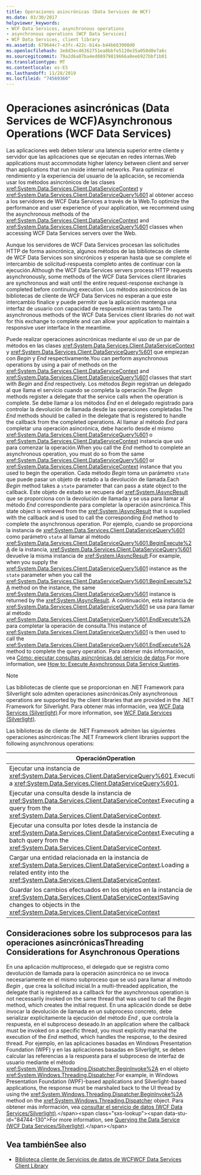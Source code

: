 ```yaml
---
title: Operaciones asincrónicas (Data Services de WCF)
ms.date: 03/30/2017
helpviewer_keywords:
- WCF Data Services, asynchronous operations
- asynchronous operations [WCF Data Services]
- WCF Data Services, client library
ms.assetid: 679644c7-e3fc-422c-b14a-b44b683900d0
ms.openlocfilehash: 3e8d3ec46362751ea8bbfe5120e35a050d0e7a6c
ms.sourcegitcommit: 79a2d6a07ba4ed08979819666a0ee6927bbf1b01
ms.translationtype: MT
ms.contentlocale: es-ES
ms.lasthandoff: 11/28/2019
ms.locfileid: "74569360"
---
```

# <a name="asynchronous-operations-wcf-data-services"></a><span data-ttu-id="84744-102">Operaciones asincrónicas (Data Services de WCF)</span><span class="sxs-lookup"><span data-stu-id="84744-102">Asynchronous Operations (WCF Data Services)</span></span>
<span data-ttu-id="84744-103">Las aplicaciones web deben tolerar una latencia superior entre cliente y servidor que las aplicaciones que se ejecutan en redes internas.</span><span class="sxs-lookup"><span data-stu-id="84744-103">Web applications must accommodate higher latency between client and server than applications that run inside internal networks.</span></span> <span data-ttu-id="84744-104">Para optimizar el rendimiento y la experiencia del usuario de la aplicación, se recomienda usar los métodos asincrónicos de las clases <xref:System.Data.Services.Client.DataServiceContext> y <xref:System.Data.Services.Client.DataServiceQuery%601> al obtener acceso a los servidores de WCF Data Services a través de la Web.</span><span class="sxs-lookup"><span data-stu-id="84744-104">To optimize the performance and user experience of your application, we recommend using the asynchronous methods of the <xref:System.Data.Services.Client.DataServiceContext> and <xref:System.Data.Services.Client.DataServiceQuery%601> classes when accessing WCF Data Services servers over the Web.</span></span>  
  
 <span data-ttu-id="84744-105">Aunque los servidores de WCF Data Services procesan las solicitudes HTTP de forma asincrónica, algunos métodos de las bibliotecas de cliente de WCF Data Services son sincrónicos y esperan hasta que se complete el intercambio de solicitud-respuesta completo antes de continuar con la ejecución.</span><span class="sxs-lookup"><span data-stu-id="84744-105">Although the WCF Data Services servers process HTTP requests asynchronously, some methods of the WCF Data Services client libraries are synchronous and wait until the entire request-response exchange is completed before continuing execution.</span></span> <span data-ttu-id="84744-106">Los métodos asincrónicos de las bibliotecas de cliente de WCF Data Services no esperan a que este intercambio finalice y puede permitir que la aplicación mantenga una interfaz de usuario con capacidad de respuesta mientras tanto.</span><span class="sxs-lookup"><span data-stu-id="84744-106">The asynchronous methods of the WCF Data Services client libraries do not wait for this exchange to complete and can allow your application to maintain a responsive user interface in the meantime.</span></span>  
  
 <span data-ttu-id="84744-107">Puede realizar operaciones asincrónicas mediante el uso de un par de métodos en las clases <xref:System.Data.Services.Client.DataServiceContext> y <xref:System.Data.Services.Client.DataServiceQuery%601> que empiezan con *Begin* y *End* respectivamente.</span><span class="sxs-lookup"><span data-stu-id="84744-107">You can perform asynchronous operations by using a pair of methods on the <xref:System.Data.Services.Client.DataServiceContext> and <xref:System.Data.Services.Client.DataServiceQuery%601> classes that start with *Begin* and *End* respectively.</span></span> <span data-ttu-id="84744-108">Los métodos *Begin* registran un delegado al que llama el servicio cuando se completa la operación.</span><span class="sxs-lookup"><span data-stu-id="84744-108">The *Begin* methods register a delegate that the service calls when the operation is complete.</span></span> <span data-ttu-id="84744-109">Se debe llamar a los métodos *End* en el delegado registrado para controlar la devolución de llamada desde las operaciones completadas.</span><span class="sxs-lookup"><span data-stu-id="84744-109">The *End* methods should be called in the delegate that is registered to handle the callback from the completed operations.</span></span> <span data-ttu-id="84744-110">Al llamar al método *End* para completar una operación asincrónica, debe hacerlo desde el mismo <xref:System.Data.Services.Client.DataServiceQuery%601> o <xref:System.Data.Services.Client.DataServiceContext> instancia que usó para comenzar la operación.</span><span class="sxs-lookup"><span data-stu-id="84744-110">When you call the *End* method to complete an asynchronous operation, you must do so from the same <xref:System.Data.Services.Client.DataServiceQuery%601> or <xref:System.Data.Services.Client.DataServiceContext> instance that you used to begin the operation.</span></span> <span data-ttu-id="84744-111">Cada método *Begin* toma un parámetro `state` que puede pasar un objeto de estado a la devolución de llamada.</span><span class="sxs-lookup"><span data-stu-id="84744-111">Each *Begin* method takes a `state` parameter that can pass a state object to the callback.</span></span> <span data-ttu-id="84744-112">Este objeto de estado se recupera del <xref:System.IAsyncResult> que se proporciona con la devolución de llamada y se usa para llamar al método *End* correspondiente para completar la operación asincrónica.</span><span class="sxs-lookup"><span data-stu-id="84744-112">This state object is retrieved from the <xref:System.IAsyncResult> that is supplied with the callback and is used to call the corresponding *End* method to complete the asynchronous operation.</span></span> <span data-ttu-id="84744-113">Por ejemplo, cuando se proporciona la instancia de <xref:System.Data.Services.Client.DataServiceQuery%601> como parámetro `state` al llamar al método <xref:System.Data.Services.Client.DataServiceQuery%601.BeginExecute%2A> de la instancia, <xref:System.Data.Services.Client.DataServiceQuery%601> devuelve la misma instancia de <xref:System.IAsyncResult>.</span><span class="sxs-lookup"><span data-stu-id="84744-113">For example, when you supply the <xref:System.Data.Services.Client.DataServiceQuery%601> instance as the `state` parameter when you call the <xref:System.Data.Services.Client.DataServiceQuery%601.BeginExecute%2A> method on the instance, the same <xref:System.Data.Services.Client.DataServiceQuery%601> instance is returned by the <xref:System.IAsyncResult>.</span></span> <span data-ttu-id="84744-114">A continuación, esta instancia de <xref:System.Data.Services.Client.DataServiceQuery%601> se usa para llamar al método <xref:System.Data.Services.Client.DataServiceQuery%601.EndExecute%2A> para completar la operación de consulta.</span><span class="sxs-lookup"><span data-stu-id="84744-114">This instance of <xref:System.Data.Services.Client.DataServiceQuery%601> is then used to call the <xref:System.Data.Services.Client.DataServiceQuery%601.EndExecute%2A> method to complete the query operation.</span></span> <span data-ttu-id="84744-115">Para obtener más información, vea [Cómo: ejecutar consultas asincrónicas del servicio de datos](how-to-execute-asynchronous-data-service-queries-wcf-data-services.md).</span><span class="sxs-lookup"><span data-stu-id="84744-115">For more information, see [How to: Execute Asynchronous Data Service Queries](how-to-execute-asynchronous-data-service-queries-wcf-data-services.md).</span></span>  
  
> [!NOTE]
> <span data-ttu-id="84744-116">Las bibliotecas de cliente que se proporcionan en .NET Framework para Silverlight solo admiten operaciones asincrónicas.</span><span class="sxs-lookup"><span data-stu-id="84744-116">Only asynchronous operations are supported by the client libraries that are provided in the .NET Framework for Silverlight.</span></span> <span data-ttu-id="84744-117">Para obtener más información, vea [WCF Data Services (Silverlight)](https://go.microsoft.com/fwlink/?LinkID=143149).</span><span class="sxs-lookup"><span data-stu-id="84744-117">For more information, see [WCF Data Services (Silverlight)](https://go.microsoft.com/fwlink/?LinkID=143149).</span></span>  
  
 <span data-ttu-id="84744-118">Las bibliotecas de cliente de .NET Framework admiten las siguientes operaciones asincrónicas:</span><span class="sxs-lookup"><span data-stu-id="84744-118">The .NET Framework client libraries support the following asynchronous operations:</span></span>  
  
|<span data-ttu-id="84744-119">Operación</span><span class="sxs-lookup"><span data-stu-id="84744-119">Operation</span></span>|<span data-ttu-id="84744-120">Métodos</span><span class="sxs-lookup"><span data-stu-id="84744-120">Methods</span></span>|  
|---------------|-------------|  
|<span data-ttu-id="84744-121">Ejecutar una instancia de <xref:System.Data.Services.Client.DataServiceQuery%601>.</span><span class="sxs-lookup"><span data-stu-id="84744-121">Executing a <xref:System.Data.Services.Client.DataServiceQuery%601>.</span></span>|-   <xref:System.Data.Services.Client.DataServiceQuery%601.BeginExecute%2A><br />-   <xref:System.Data.Services.Client.DataServiceQuery%601.EndExecute%2A>|  
|<span data-ttu-id="84744-122">Ejecutar una consulta desde la instancia de <xref:System.Data.Services.Client.DataServiceContext>.</span><span class="sxs-lookup"><span data-stu-id="84744-122">Executing a query from the <xref:System.Data.Services.Client.DataServiceContext>.</span></span>|-   <xref:System.Data.Services.Client.DataServiceContext.BeginExecute%2A><br />-   <xref:System.Data.Services.Client.DataServiceContext.EndExecute%2A>|  
|<span data-ttu-id="84744-123">Ejecutar una consulta por lotes desde la instancia de <xref:System.Data.Services.Client.DataServiceContext>.</span><span class="sxs-lookup"><span data-stu-id="84744-123">Executing a batch query from the <xref:System.Data.Services.Client.DataServiceContext>.</span></span>|-   <xref:System.Data.Services.Client.DataServiceContext.BeginExecuteBatch%2A><br />-   <xref:System.Data.Services.Client.DataServiceContext.EndExecuteBatch%2A>|  
|<span data-ttu-id="84744-124">Cargar una entidad relacionada en la instancia de <xref:System.Data.Services.Client.DataServiceContext>.</span><span class="sxs-lookup"><span data-stu-id="84744-124">Loading a related entity into the <xref:System.Data.Services.Client.DataServiceContext>.</span></span>|-   <xref:System.Data.Services.Client.DataServiceContext.BeginLoadProperty%2A><br />-   <xref:System.Data.Services.Client.DataServiceContext.EndLoadProperty%2A>|  
|<span data-ttu-id="84744-125">Guardar los cambios efectuados en los objetos en la instancia de <xref:System.Data.Services.Client.DataServiceContext></span><span class="sxs-lookup"><span data-stu-id="84744-125">Saving changes to objects in the <xref:System.Data.Services.Client.DataServiceContext></span></span>|-   <xref:System.Data.Services.Client.DataServiceContext.BeginSaveChanges%2A><br />-   <xref:System.Data.Services.Client.DataServiceContext.EndSaveChanges%2A>|  
  
## <a name="threading-considerations-for-asynchronous-operations"></a><span data-ttu-id="84744-126">Consideraciones sobre los subprocesos para las operaciones asincrónicas</span><span class="sxs-lookup"><span data-stu-id="84744-126">Threading Considerations for Asynchronous Operations</span></span>  
 <span data-ttu-id="84744-127">En una aplicación multiproceso, el delegado que se registra como devolución de llamada para la operación asincrónica no se invoca necesariamente en el mismo subproceso que se usó para llamar al método *Begin* , que crea la solicitud inicial.</span><span class="sxs-lookup"><span data-stu-id="84744-127">In a multi-threaded application, the delegate that is registered as a callback for the asynchronous operation is not necessarily invoked on the same thread that was used to call the *Begin* method, which creates the initial request.</span></span> <span data-ttu-id="84744-128">En una aplicación donde se debe invocar la devolución de llamada en un subproceso concreto, debe serializar explícitamente la ejecución del método *End* , que controla la respuesta, en el subproceso deseado.</span><span class="sxs-lookup"><span data-stu-id="84744-128">In an application where the callback must be invoked on a specific thread, you must explicitly marshal the execution of the *End* method, which handles the response, to the desired thread.</span></span> <span data-ttu-id="84744-129">Por ejemplo, en las aplicaciones basadas en Windows Presentation Foundation (WPF) y en las aplicaciones basadas en Silverlight, se deben calcular las referencias a la respuesta para el subproceso de interfaz de usuario mediante el método <xref:System.Windows.Threading.Dispatcher.BeginInvoke%2A> en el objeto <xref:System.Windows.Threading.Dispatcher>.</span><span class="sxs-lookup"><span data-stu-id="84744-129">For example, in Windows Presentation Foundation (WPF)-based applications and Silverlight-based applications, the response must be marshaled back to the UI thread by using the <xref:System.Windows.Threading.Dispatcher.BeginInvoke%2A> method on the <xref:System.Windows.Threading.Dispatcher> object.</span></span> <span data-ttu-id="84744-130">Para obtener más información, vea [consultar el servicio de datos (WCF Data Services/Silverlight)](https://docs.microsoft.com/previous-versions/windows/silverlight/dotnet-windows-silverlight/cc903932(v=vs.95)).</span><span class="sxs-lookup"><span data-stu-id="84744-130">For more information, see [Querying the Data Service (WCF Data Services/Silverlight)](https://docs.microsoft.com/previous-versions/windows/silverlight/dotnet-windows-silverlight/cc903932(v=vs.95)).</span></span>  
  
## <a name="see-also"></a><span data-ttu-id="84744-131">Vea también</span><span class="sxs-lookup"><span data-stu-id="84744-131">See also</span></span>

- [<span data-ttu-id="84744-132">Biblioteca cliente de Servicios de datos de WCF</span><span class="sxs-lookup"><span data-stu-id="84744-132">WCF Data Services Client Library</span></span>](wcf-data-services-client-library.md)
